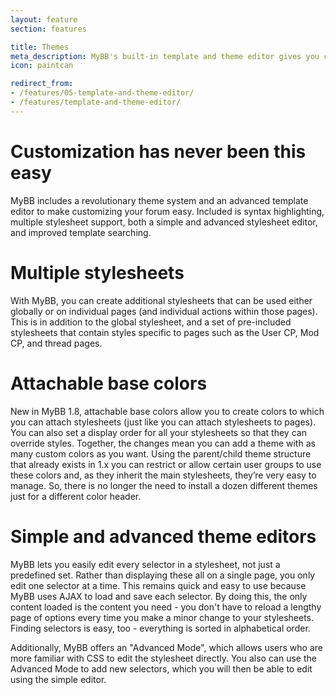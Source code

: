 ```yaml
---
layout: feature
section: features

title: Themes
meta_description: MyBB's built-in template and theme editor gives you complete control over your forum's design.
icon: paintcan

redirect_from:
- /features/05-template-and-theme-editor/
- /features/template-and-theme-editor/
---
```


# Customization has never been this easy

MyBB includes a revolutionary theme system and an advanced template editor to make customizing your forum easy. Included is syntax highlighting, multiple stylesheet support, both a simple and advanced stylesheet editor, and improved template searching.

# Multiple stylesheets

With MyBB, you can create additional stylesheets that can be used either globally or on individual pages (and individual actions within those pages). This is in addition to the global stylesheet, and a set of pre-included stylesheets that contain styles specific to pages such as the User CP, Mod CP, and thread pages.

# Attachable base colors

New in MyBB 1.8, attachable base colors allow you to create colors to which you can attach stylesheets (just like you can attach stylesheets to pages). You can also set a display order for all your stylesheets so that they can override styles. Together, the changes mean you can add a theme with as many custom colors as you want. Using the parent/child theme structure that already exists in 1.x you can restrict or allow certain user groups to use these colors and, as they inherit the main stylesheets, they’re very easy to manage. So, there is no longer the need to install a dozen different themes just for a different color header.

# Simple and advanced theme editors

MyBB lets you easily edit every selector in a stylesheet, not just a predefined set. Rather than displaying these all on a single page, you only edit one selector at a time. This remains quick and easy to use because MyBB uses AJAX to load and save each selector. By doing this, the only content loaded is the content you need - you don't have to reload a lengthy page of options every time you make a minor change to your stylesheets. Finding selectors is easy, too - everything is sorted in alphabetical order.

Additionally, MyBB offers an "Advanced Mode", which allows users who are more familiar with CSS to edit the stylesheet directly. You also can use the Advanced Mode to add new selectors, which you will then be able to edit using the simple editor.</p>
